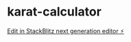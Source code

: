 # karat-calculator

[Edit in StackBlitz next generation editor ⚡️](https://stackblitz.com/~/github.com/hamisbela/karat-calculator)